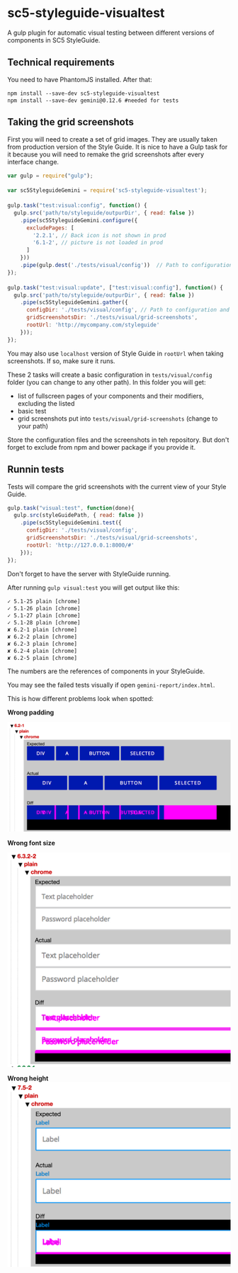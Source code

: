 # sc5-styleguide-visualtest

A gulp plugin for automatic visual testing between different versions of components in SC5 StyleGuide.

## Technical requirements

You need to have PhantomJS installed. After that:

```
npm install --save-dev sc5-styleguide-visualtest
npm install --save-dev gemini@0.12.6 #needed for tests
```

## Taking the grid screenshots
First you will need to create a set of grid images. They are usually taken from production version of the Style Guide.
It is nice to have a Gulp task for it because you will need to remake the grid screenshots after every interface change.

```js
var gulp = require("gulp");

var sc5StyleguideGemini = require('sc5-styleguide-visualtest');

gulp.task("test:visual:config", function() {
  gulp.src('path/to/styleguide/outpurDir', { read: false })
    .pipe(sc5StyleguideGemini.configure({
      excludePages: [
        '2.2.1', // Back icon is not shown in prod
        '6.1-2', // picture is not loaded in prod
      ]
    }))
    .pipe(gulp.dest('./tests/visual/config'))  // Path to configuration and tests
});

gulp.task("test:visual:update", ["test:visual:config"], function() {
  gulp.src('path/to/styleguide/outpurDir', { read: false })
    .pipe(sc5StyleguideGemini.gather({
      configDir: './tests/visual/config', // Path to configuration and tests
      gridScreenshotsDir: './tests/visual/grid-screenshots',
      rootUrl: 'http://mycompany.com/styleguide'
    }));
});
```

You may also use `localhost` version of Style Guide in `rootUrl` when taking screenshots. If so, make sure it runs.

These 2 tasks will create a basic configuration in `tests/visual/config` folder (you can change to any other path). In
this folder you will get:
* list of fullscreen pages of your components and their modifiers, excluding the listed
* basic test
* grid screenshots put into `tests/visual/grid-screenshots` (change to your path)

Store the configuration files and the screenshots in teh repository. But don't forget to exclude from npm and bower
package if you provide it.

## Runnin tests
Tests will compare the grid screenshots with the current view of your Style Guide.

```js
gulp.task("visual:test", function(done){
  gulp.src(styleGuidePath, { read: false })
    .pipe(sc5StyleguideGemini.test({
      configDir: './tests/visual/config',
      gridScreenshotsDir: './tests/visual/grid-screenshots',
      rootUrl: 'http://127.0.0.1:8000/#'
    }));
});
```

Don't forget to have the server with StyleGuide running.

After running `gulp visual:test` you will get output like this:

```
✓ 5.1-25 plain [chrome]
✓ 5.1-26 plain [chrome]
✓ 5.1-27 plain [chrome]
✓ 5.1-28 plain [chrome]
✘ 6.2-1 plain [chrome]
✘ 6.2-2 plain [chrome]
✘ 6.2-3 plain [chrome]
✘ 6.2-4 plain [chrome]
✘ 6.2-5 plain [chrome]
```
The numbers are the references of components in your StyleGuide.

You may see the failed tests visually if open `gemini-report/index.html`.

This is how different problems look when spotted:

**Wrong padding**

![](images/wrong-padding.png)

**Wrong font size**

![](images/wrong-font-size.png)

**Wrong height**
![](images/wrong-height.png)
